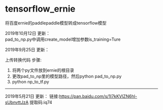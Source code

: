 # tensorflow_ernie
将百度ernie的paddlepaddle模型转成tensorflow模型



2019年10月12日 更新：<br/>
pad_to_np.py中调用create_model增加参数is_training=Ture






2019年9月25日 更新：

上传转换代码
步骤:
1. 将两个py文件放到ernie的根目录
2. 更改pad_to_np里的模型路径，然后python pad_to_np.py
3. python np_to_tf.py


--------------------------------------------------
2019年5月21日 更新：
链接:https://pan.baidu.com/s/1I7kKVlZN6hl-sUbnvttJzA 
提取码:iq74 
